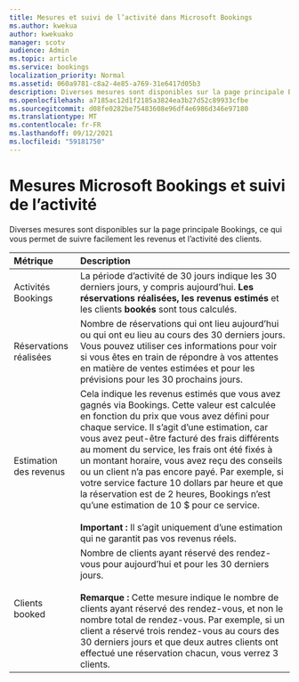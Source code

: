 ```yaml
---
title: Mesures et suivi de l’activité dans Microsoft Bookings
ms.author: kwekua
author: kwekuako
manager: scotv
audience: Admin
ms.topic: article
ms.service: bookings
localization_priority: Normal
ms.assetid: 060a9781-c8a2-4e85-a769-31e6417d05b3
description: Diverses mesures sont disponibles sur la page principale Bookings, ce qui vous permet de suivre facilement les revenus et l’activité des clients.
ms.openlocfilehash: a7185ac12d1f2185a3824ea3b27d52c89933cfbe
ms.sourcegitcommit: d08fe0282be75483608e96df4e6986d346e97180
ms.translationtype: MT
ms.contentlocale: fr-FR
ms.lasthandoff: 09/12/2021
ms.locfileid: "59181750"
---
```

# <a name="microsoft-bookings-metrics-and-activity-tracking"></a>Mesures Microsoft Bookings et suivi de l’activité

Diverses mesures sont disponibles sur la page principale Bookings, ce qui vous permet de suivre facilement les revenus et l’activité des clients.

| Métrique | Description |
|:---|:---|
| Activités Bookings | La période d’activité de 30 jours indique les 30 derniers jours, y compris aujourd’hui. **Les réservations réalisées,** **les revenus estimés** et les clients **bookés** sont tous calculés. |
| Réservations réalisées | Nombre de réservations qui ont lieu aujourd’hui ou qui ont eu lieu au cours des 30 derniers jours. Vous pouvez utiliser ces informations pour voir si vous êtes en train de répondre à vos attentes en matière de ventes estimées et pour les prévisions pour les 30 prochains jours. |
| Estimation des revenus | Cela indique les revenus estimés que vous avez gagnés via Bookings. Cette valeur est calculée en fonction du prix que vous avez défini pour chaque service. Il s’agit d’une estimation, car vous avez peut-être facturé des frais différents au moment du service, les frais ont été fixés à un montant horaire, vous avez reçu des conseils ou un client n’a pas encore payé. Par exemple, si votre service facture 10 dollars par heure et que la réservation est de 2 heures, Bookings n’est qu’une estimation de 10 $ pour ce service.<br/><br/>**Important :** Il s’agit uniquement d’une estimation qui ne garantit pas vos revenus réels. |
| Clients booked | Nombre de clients ayant réservé des rendez-vous pour aujourd’hui et pour les 30 derniers jours.<br/><br/>**Remarque :** Cette mesure indique le nombre de clients ayant réservé des rendez-vous, et non le nombre total de rendez-vous. Par exemple, si un client a réservé trois rendez-vous au cours des 30 derniers jours et que deux autres clients ont effectué une réservation chacun, vous verrez 3 clients. |
